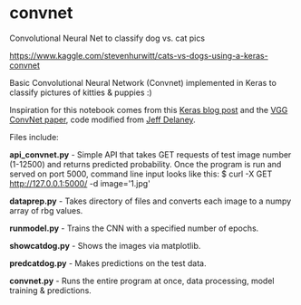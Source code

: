 # convnet
Convolutional Neural Net to classify dog vs. cat pics

https://www.kaggle.com/stevenhurwitt/cats-vs-dogs-using-a-keras-convnet

Basic Convolutional Neural Network (Convnet) implemented in Keras to classify pictures of kitties & puppies :) 

Inspiration for this notebook comes from this [Keras blog post](https://blog.keras.io/building-powerful-image-classification-models-using-very-little-data.html) 
and the [VGG ConvNet paper](https://arxiv.org/pdf/1409.1556.pdf), 
code modified from [Jeff Delaney](https://www.kaggle.com/jeffd23). 


Files include:

**api_convnet.py** - Simple API that takes GET requests of test image number (1-12500) and returns predicted probability. Once the program is run and served on port 5000, command line input looks like this:
     $ curl -X GET http://127.0.0.1:5000/ -d image='1.jpg'
     
**dataprep.py** - Takes directory of files and converts each image to a numpy array of rbg values.

**runmodel.py** - Trains the CNN with a specified number of epochs.

**showcatdog.py** - Shows the images via matplotlib.

**predcatdog.py** - Makes predictions on the test data.

**convnet.py** - Runs the entire program at once, data processing, model training & predictions.
